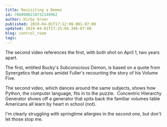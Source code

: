 ```yaml
---
title: Revisiting a Demon
id: 7860988219732149962
author: Kirby Urner
published: 2019-04-01T17:12:00.001-07:00
updated: 2019-04-01T17:15:04.346-07:00
blog: control_room
tags: 
---
```


The second video references the first, with both shot on April 1, two years apart.

The first, entitled Bucky's Subconscious Demon, is based on a quote from Synergetics that arises amidst Fuller's recounting the story of his Volume Five.

The second video, which dances around the same subjects, shows how Python, the computer language, fits in to the puzzle.  Concentric Hierarchy Generator shows off a generator that spits back the familiar volumes table Americans all learn by heart in school (not).

I'm clearly struggling with springtime allergies in the second one, but don't let those stop me.